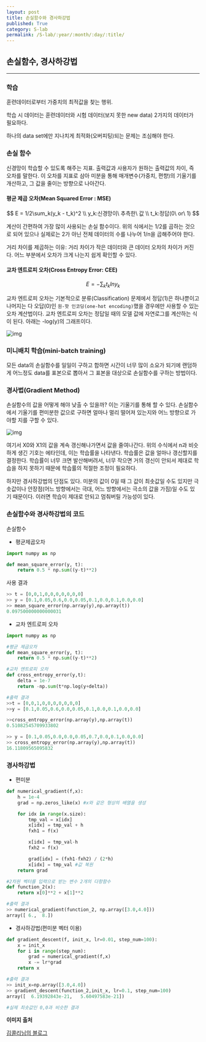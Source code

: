 ```yaml
---
layout: post
title: 손실함수와 경사하강법
published: True
category: S-lab
permalink: /S-lab/:year/:month/:day/:title/
---
```


## 손실함수, 경사하강법

------

### **학습**

훈련데이터로부터 가중치의 최적값을 찾는 행위.

학습 시 데이터는 훈련데이터와 시험 데이터(보지 못한 new data) 2가지의 데이터가 필요하다.

하나의 data set에만 지나치게 최적화(오버피팅)되는 문제는 조심해야 한다.



### 손실 함수

신경망이 학습할 수 있도록 해주는 지표. 출력값과 사용자가 원하는 출력값의 차이, 즉 오차를 말한다. 이 오차를 지표로 삼아 미분을 통해 매개변수(가중치, 편향)의 기울기를 개산하고, 그 값을 줄이는 방향으로 나아간다.

#### 평균 제곱 오차(Mean Squared Error : MSE)

$$
E = 1/2\sum_k(y_k - t_k)^2 \\
y_k:신경망이\ 추측한\ 값 \\
t_k:정답(0\ or\ 1)
$$

계산이 간편하여 가장 많이 사용되는 손실 함수이다. 위의 식에서는 1/2를 곱하는 것으로 되어 있으나 실제로는 2가 아닌 전체 데이터의 수를 나누어 1/n을 곱해주어야 한다.

거리 차이를 제곱하는 이유: 거리 차이가 작은 데이터와 큰 데이터 오차의 차이가 커진다. 어느 부분에서 오차가 크게 나는지 쉽게 확인할 수 있다.



#### 교차 엔트로피 오차(Cross Entropy Error: CEE)

$$
E=-\sum_kt_klny_k
$$

교차 엔트로피 오차는 기본적으로 분류(Classification) 문제에서 정답(1)은 하나뿐이고 나머지는 다 오답(0)인 `원-핫 인코딩(one-hot encoding)`했을 경우에만 사용할 수 있는 오차 계산법이다. 교차 엔트로피 오차는 정답일 때의 모델 값에 자연로그를 계산하는 식이 된다. 아래는 -log(y)의 그래프이다.

![img](https://t1.daumcdn.net/cfile/tistory/99384F355A928B1C06)

### 미니배치 학습(mini-batch training)

모든 data의 손실함수를 일일이 구하고 합하면 시간이 너무 많이 소요가 되기에 랜덤하게 어느정도 data를 표본으로 뽑아서 그 표본을 대상으로 손실함수를 구하는 방법이다.



### 경사법(Gradient Method)

손실함수의 값을 어떻게 해야 낮출 수 있을까? 이는 기울기를 통해 할 수 있다. 손실함수에서 기울기를 편미분한 값으로 구하면 얼마나 멀리 떨어져 있는지와 어느 방향으로 가야할 지를 구할 수 있다.

![img](https://t1.daumcdn.net/cfile/tistory/9912EE395A9292C918)

여기서 X0와 X1의 값을 계속 갱신해나가면서 값을 줄여나간다. 위의 수식에서 n과 비슷하게 생긴 기호는 에타인데, 이는 학습률을 나타낸다. 학습률은 값을 얼마나 갱신할지를 결정한다. 학습률이 너무 크면 발산해버려서, 너무 작으면 거의 갱신이 안되서 제대로 학습을 하지 못하기 때문에 학습률의 적절한 조정이 필요하다.

하지만 경사하강법의 단점도 있다. 미분의 값이 0일 때 그 값이 최솟값일 수도 있지만 극솟값이나 안장점(어느 방향에서는 극대, 어느 방향에서는 극소의 값을 가짐)일 수도 있기 때문이다. 이러면 학습이 제대로 안되고 멈춰버릴 가능성이 있다.



### 손실함수와 경사하강법의 코드

손실함수

- 평균제곱오차

```python
import numpy as np

def mean_square_error(y, t):
    return 0.5 * np.sum((y-t)**2)
```

사용 결과

```python
>> t = [0,0,1,0,0,0,0,0,0,0]
>> y = [0.1,0.05,0.6,0.0,0.05,0.1,0.0,0.1,0.0,0.0]
>> mean_square_error(np.array(y),np.array(t))
0.097500000000000031
```



- 교차 엔트로피 오차

```python
import numpy as np

#평균 제곱오차
def mean_square_error(y, t):
    return 0.5 * np.sum((y-t)**2)

#교차 엔트로피 오차
def cross_entropy_error(y,t):
    delta = 1e-7
    return -np.sum(t*np.log(y+delta))

#출력 결과
>>t = [0,0,1,0,0,0,0,0,0,0]
>>y = [0.1,0.05,0.6,0.0,0.05,0.1,0.0,0.1,0.0,0.0]

>>cross_entropy_error(np.array(y),np.array(t))
0.51082545709933802

>> y = [0.1,0.05,0.0,0.0,0.05,0.7,0.0,0.1,0.0,0.0]
>> cross_entropy_error(np.array(y),np.array(t))
16.11809565095832
```



### 경사하강법

- 편미분

```python
def numerical_gradient(f,x):
    h = 1e-4
    grad = np.zeros_like(x) #x와 같은 형상의 배열을 생성

    for idx in range(x.size):
        tmp_val = x[idx]
        x[idx] = tmp_val + h
        fxh1 = f(x)

        x[idx] = tmp_val-h
        fxh2 = f(x)

        grad[idx] = (fxh1-fxh2) / (2*h)
        x[idx] = tmp_val #값 복원
    return grad

#2차원 벡터를 입력으로 받는 변수 2개의 다항함수
def function_2(x):
    return x[0]**2 + x[1]**2

#출력 결과
>> numerical_gradient(function_2, np.array([3.0,4.0]))
array([ 6.,  8.])
```



- 경사하강법(편미분 벡터 이용)

```python
def gradient_descent(f, init_x, lr=0.01, step_num=100):
    x = init_x
    for i in range(step_num):
        grad = numerical_gradient(f,x)
        x -= lr*grad
    return x

#출력 결과
>> init_x=np.array([3.0,4.0])
>> gradient_descent(function_2,init_x, lr=0.1, step_num=100)
array([  6.19392843e-21,   5.60497583e-21])

#실제 최솟값인 0,0과 비슷한 결과
```



**이미지 출처**

[김콜리님의 블로그](<https://kolikim.tistory.com/37?category=733477>)
